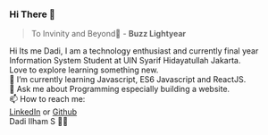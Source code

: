 ### Hi There 👋

> To Invinity and Beyond:rocket: - **Buzz Lightyear**

Hi Its me Dadi, I am a technology enthusiast and currently final year Information System Student at UIN Syarif Hidayatullah Jakarta. <br />
Love to explore learning something new. <br />
🌱 I’m currently learning Javascript, ES6 Javascript and ReactJS. <br />
💬 Ask me about Programming especially building a website. <br />
📫 How to reach me: <br />
[LinkedIn](https://www.linkedin.com/in/idadilham/) or [Github](https://github.com/idadhamz)<br />
Dadi Ilham S 🙋‍♂️

<!--
**idadhamz/idadhamz** is a ✨ _special_ ✨ repository because its `README.md` (this file) appears on your GitHub profile.

Here are some ideas to get you started:

- 🔭 I’m currently working on ...
- 🌱 I’m currently learning ...
- 👯 I’m looking to collaborate on ...
- 🤔 I’m looking for help with ...
- 💬 Ask me about ...
- 📫 How to reach me: ...
- 😄 Pronouns: ...
- ⚡ Fun fact: ...
-->
